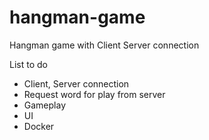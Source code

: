 # hangman-game
Hangman game with Client Server connection

List to do
- Client, Server connection
- Request word for play from server
- Gameplay
- UI
- Docker
